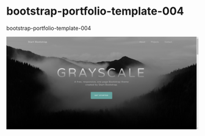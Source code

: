 # bootstrap-portfolio-template-004
bootstrap-portfolio-template-004

![bootstrap-portfolio-template-004.png](assets/bootstrap-portfolio-template-004.png)
